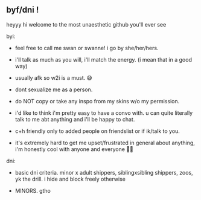 ## byf/dni !

heyyy hi welcome to the most unaesthetic github you'll ever see

byi:

- feel free to call me swan or swanne! i go by she/her/hers. 

- i'll talk as much as you will, i'll match the energy. (i mean that in a good way)

- usually afk so w2i is a must. 😅

- dont sexualize me as a person. 

- do NOT copy or take any inspo from my skins w/o my permission.

- i'd like to think i'm pretty easy to have a convo with. u can quite literally talk to me abt anything and i'll be happy to chat.

- c+h friendly only to added people on friendslist or if ik/talk to you. 

- it's extremely hard to get me upset/frustrated in general about anything, i'm honestly cool with anyone and everyone 🙏🏻

dni:
  
- basic dni criteria. minor x adult shippers, siblingxsibling shippers, zoos, yk the drill. i hide and block freely otherwise
 
- MINORS. gtho 
